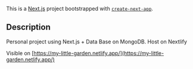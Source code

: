This is a [Next.js](https://nextjs.org/) project bootstrapped with [`create-next-app`](https://github.com/vercel/next.js/tree/canary/packages/create-next-app).

## Description

Personal project using Next.js + Data Base on MongoDB.
Host on Nextlify

Visible on [https://my-little-garden.netlify.app/](https://my-little-garden.netlify.app/)

